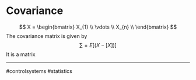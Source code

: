 # Covariance

$$
X =
\begin{bmatrix}
X_{1} \\
\vdots \\
X_{n} \\
\end{bmatrix}
$$
The covariance matrix is given by
$$
\sum = E[(X - [X])]
$$
It is a matrix 




---
#controlsystems #statistics